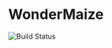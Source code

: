 # WonderMaize

![Build Status](https://ada.csse.rose-hulman.edu/csse-dept/VisualStudioExample/badges/master/build.svg)
